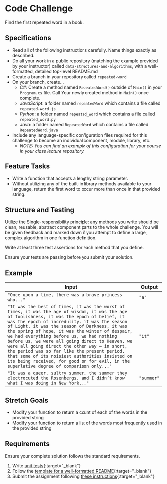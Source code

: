 # Code Challenge

Find the first repeated word in a book.

## Specifications

- Read all of the following instructions carefully. Name things exactly as described. 
- Do all your work in a public repository (matching the example provided by your instructor) called `data-structures-and-algorithms`, with a well-formatted, detailed top-level README.md
- Create a branch in your repository called `repeated-word`
- On your branch, create...
    - _C#_: Create a method named `RepeatedWord()` outside of `Main()` in your `Program.cs` file. Call Your newly created method in `Main()` once complete. 
    - _JavaScript_: a folder named `repeatedWord` which contains a file called `repeated-word.js`
    - _Python_: a folder named `repeated_word` which contains a file called `repeated_word.py`
    - _Java_: a folder named `RepeatedWord` which contains a file called `RepeatedWord.java`
- Include any language-specific configuration files required for this challenge to become an individual component, module, library, etc.
    - _NOTE: You can find an example of this configuration for your course in your class lecture repository._

## Feature Tasks

- Write a function that accepts a lengthy string parameter. 
- Without utilizing any of the built-in library methods available to your language, return the first word to occur more than once in that provided string.

## Structure and Testing

Utilize the Single-responsibility principle: any methods you write should be clean, reusable, abstract component parts to the whole challenge. You will be given feedback and marked down if you attempt to define a large, complex algorithm in one function definition.

Write at least three test assertions for each method that you define. 

Ensure your tests are passing before you submit your solution.

## Example

| Input | Output |
|-----|----| 
| `"Once upon a time, there was a brave princess who..."` | `"a"` |
| `"It was the best of times, it was the worst of times, it was the age of wisdom, it was the age of foolishness, it was the epoch of belief, it was the epoch of incredulity, it was the season of Light, it was the season of Darkness, it was the spring of hope, it was the winter of despair, we had everything before us, we had nothing before us, we were all going direct to Heaven, we were all going direct the other way – in short, the period was so far like the present period, that some of its noisiest authorities insisted on its being received, for good or for evil, in the superlative degree of comparison only..."` | `"it"` |
| `"It was a queer, sultry summer, the summer they electrocuted the Rosenbergs, and I didn’t know what I was doing in New York..."` | `"summer"` |

## Stretch Goals

- Modify your function to return a count of each of the words in the provided string
- Modify your function to return a list of the words most frequently used in the provided string

## Requirements
Ensure your complete solution follows the standard requirements. 

1. Write [unit tests](../../Challenge_Testing){:target="_blank"}
1. Follow the [template for a well-formatted README](../../Challenge_Documentation){:target="_blank"}
1. Submit the assignment following [these instructions](../../Challenge_Submission){:target="_blank"}
